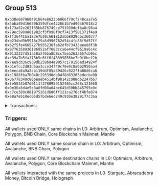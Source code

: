 ## Group 513

```0x4a9d7154e48747cef3e5650ab6f46bb28c08edf9
0xb30e607960491864e8623b6066f79cf248caa7e5
0x4aba89d16689b359dfce4226b1b7ed90467018c2
0x173a62e262f35bb876749ce751930dcfba8c98a4
0x79ec5909881982cf3f098f0cf7413f501371f4a9
0xff36441ba183e7b20c661812abb8029dbc360377
0xb23dbd9b5916c29a3d996762d54c4fc88f9d57ff
0x62f5fe4665727b955236fa62dfb73433aee8df3b
0x9776358936186952af7683cca6e44cf9619a6c4c
0x0132227d51a58a276ba8b8cc7bea263a657cb9bc
0xc39a7b5fa173b5c6ff6f43399856be7e9f8bcf2b
0x7ee9cb36c939db259b84e9057c179156ad14924f
0xb1efcc2d83d5aa3cce34f49c70e9c0a6b2950aa4
0x6eeca6a9a2cb119ddf05a39426c922ffa80d6ca6
0xc1988fba7b048c293390de84f8d83263edecbe08
0x06778340c86beaeb4514bf90142c088db2247b67
0x5e5834b07d9111f2780959152465cc268c121668
0x0e30a8d4e5e8a8fd08a64bc645d30bb845795e0c
0xc7ce389c881975261d686ff121ca276cf4bfe074
0xe8a7e518ec05d57bde6ec249c930e3829177c3aa
```
<details>
<summary>Transactions:</summary>

Hashes: 

Wallet: 0x4a9d7154e48747cef3e5650ab6f46bb28c08edf9

       Hash: 0x62daebe9b72c48f32d217299a0ea3482e87453a8b07cc789494a257f8543e3d1
         - source chain: Arbitrum
         - destination chain: Optimism
         - project: Stargate
         - contract: 0x352d8275aae3e0c2404d9f68f6cee084b5beb3dd
         - value USD: 124.255297028
       Hash: 0x11f04957dd896a57a6bcec2282cbbff81f0bcc0454a07aef1d6b7438b6b6247e
         - source chain: Optimism
         - destination chain: Arbitrum
         - project: Stargate
         - contract: 0x701a95707a0290ac8b90b3719e8ee5b210360883
         - value USD: 30.7091319
       Hash: 0xc02a1c9acc980db3fe31bc43bc4adbb4ba83bb1b417c6051a3aac5963dcb076b
         - source chain: Arbitrum
         - destination chain: Avalanche
         - project: Abracadabra Money
         - contract: 0x957a8af7894e76e16db17c2a913496a4e60b7090
       Hash: 0xcd3ff7e764b9197a5c48079bf81a649245a4af32c59ec1f851b25b7689759458
         - source chain: Avalanche
         - destination chain: Arbitrum
         - project: Bitcoin Bridge
         - contract: 0x2297aebd383787a160dd0d9f71508148769342e3
       Hash: 0x65c631f906fe92018dbc101bff0de3a86cc2c782efe800bc91dd01fd144256fd
         - source chain: Optimism
         - destination chain: Polygon
         - project: Holograph
         - contract: 0x6f484eacd997d9880205af22f6a4881ea0e1ccd7
       Hash: 0x96314199b189c29db7022dd0a18bc621332a060b8339c8610448dd5cdbd5664f
         - source chain: Optimism
         - destination chain: Arbitrum
         - project: Stargate
         - contract: 0x701a95707a0290ac8b90b3719e8ee5b210360883
         - value USD: 5.732469901
       Hash: 0x12390856d85da7f3503e5e5370304434375ce82d385bcfa826f5fe87ef2d1125
         - source chain: BNB Chain
         - destination chain: Core Blockchain Mainnet
         - contract: 0x3668c325501322ceb5a624e95b9e16a019cdebe8
       Hash: 0x91f06e890bea48d3b5e9bda2e3f3b4a33f4f779f97790805ad95651d3e6bca4f
         - source chain: BNB Chain
         - destination chain: Mantle
         - contract: 0x3668c325501322ceb5a624e95b9e16a019cdebe8
       Hash: 0x65000dd2f08e812e7e386fa2a1a6eeabe6525a9d671228e7dba233398997e65b
         - source chain: BNB Chain
         - destination chain: Polygon
         - contract: 0x3668c325501322ceb5a624e95b9e16a019cdebe8
       Hash: 0x5b4fb95016ae22d9da7a8549a17ce0d1f038586a9973e6830f75bc0739e9df1a
         - source chain: Polygon
         - destination chain: Core Blockchain Mainnet
         - contract: 0x0067b3aff7f3c593f4d9ef9d4fcfd2cf993ccbab
Wallet: 0xb30e607960491864e8623b6066f79cf248caa7e5

       Hash:0x98c7796e29151ccea259b1adf245586cad8145ad464c0324d0538ba6d2ec065e
         - source chain: Arbitrum
         - destination chain: Optimism
         - project: Stargate
         - contract: 0x352d8275aae3e0c2404d9f68f6cee084b5beb3dd
         - value USD: 122.347046621
       Hash:0x34ab5ec8c4d4ca7b2b01a44225afa7a69040b1bd1809768bc80481c6647f8f44
         - source chain: Optimism
         - destination chain: Arbitrum
         - project: Stargate
         - contract: 0x701a95707a0290ac8b90b3719e8ee5b210360883
         - value USD: 33.705144769
       Hash:0x1f90e73cb8948b1e214d2ffc71a775927fc696d9664fb3119e05fd26078797fa
         - source chain: Arbitrum
         - destination chain: Avalanche
         - project: Abracadabra Money
         - contract: 0x957a8af7894e76e16db17c2a913496a4e60b7090
       Hash:0xcccfe7a4513059a596e6c2c817868624b3f0cb73bcc22b71c51225a1bd0b88b2
         - source chain: Avalanche
         - destination chain: Arbitrum
         - project: Bitcoin Bridge
         - contract: 0x2297aebd383787a160dd0d9f71508148769342e3
       Hash:0x62b7e3d4b380bf1b4459c18af060883996d9c1d661b1d7e7a3308d67bf984755
         - source chain: Optimism
         - destination chain: Polygon
         - project: Holograph
         - contract: 0x6f484eacd997d9880205af22f6a4881ea0e1ccd7
       Hash:0x8dcfda78bc2539ea9aa638801942dc42dfc8027f8e910a0e2434529e92147814
         - source chain: Optimism
         - destination chain: Arbitrum
         - project: Stargate
         - contract: 0x701a95707a0290ac8b90b3719e8ee5b210360883
         - value USD: 6.512616078
       Hash:0x6b9662dd434fb93d20b2342694e6c11fd2c318575d4978207c4d020ba59d5d04
         - source chain: BNB Chain
         - destination chain: Core Blockchain Mainnet
         - contract: 0x3668c325501322ceb5a624e95b9e16a019cdebe8
       Hash:0xbbc1770e07f44a5b17f08612e1e88e0815509bced044f4e4cf13c6bb1118ab93
         - source chain: BNB Chain
         - destination chain: Mantle
         - contract: 0x3668c325501322ceb5a624e95b9e16a019cdebe8
       Hash:0x843387651d1aa878ea0d975be4d36b88248ced0cda41752b6fa8342e6099c0db
         - source chain: BNB Chain
         - destination chain: Polygon
         - contract: 0x3668c325501322ceb5a624e95b9e16a019cdebe8
       Hash:0xbf9548c192fb2a2bb35ee93754992187cc29b3b651dc2b66139ad6e3148c9ae4
         - source chain: Polygon
         - destination chain: Core Blockchain Mainnet
         - contract: 0x0067b3aff7f3c593f4d9ef9d4fcfd2cf993ccbab
Wallet: 0x4aba89d16689b359dfce4226b1b7ed90467018c2

       Hash:0x069879fbceb5f73ce6f2ad266bdb3685ce3462fb328168ccca1a3337a10892fd
         - source chain: Arbitrum
         - destination chain: Optimism
         - project: Stargate
         - contract: 0x352d8275aae3e0c2404d9f68f6cee084b5beb3dd
         - value USD: 122.346832567
       Hash:0x7273d1393af948cc6fe7663e1b373bc61821de80e409b54be662ac78c89a7408
         - source chain: Optimism
         - destination chain: Arbitrum
         - project: Stargate
         - contract: 0x701a95707a0290ac8b90b3719e8ee5b210360883
         - value USD: 34.464737261
       Hash:0xf5ad80c8ef4000127741a34411234696fe5f1f88e516e1df0abfac1d6742367a
         - source chain: Arbitrum
         - destination chain: Avalanche
         - project: Abracadabra Money
         - contract: 0x957a8af7894e76e16db17c2a913496a4e60b7090
       Hash:0xd5012efa72d2934212fcec62e4be94597dd5996ed60464047672ff487be93c48
         - source chain: Avalanche
         - destination chain: Arbitrum
         - project: Bitcoin Bridge
         - contract: 0x2297aebd383787a160dd0d9f71508148769342e3
       Hash:0x1b0879ccf1b29410b933f4e1ecf156af5639c71765f31150fee9f93d96227bc5
         - source chain: Arbitrum
         - destination chain: Polygon
         - project: Holograph
         - contract: 0x6f484eacd997d9880205af22f6a4881ea0e1ccd7
       Hash:0xda0499be973435473a6e7c18f1481017f1d48a452bece2a21c896e2be45983de
         - source chain: Optimism
         - destination chain: Arbitrum
         - project: Stargate
         - contract: 0x701a95707a0290ac8b90b3719e8ee5b210360883
         - value USD: 7.247934795
       Hash:0xfbd94aaf78bd3e32b9c03a5c52340371e2b21a1a76219f8124c9ad230197d47c
         - source chain: BNB Chain
         - destination chain: Core Blockchain Mainnet
         - contract: 0x3668c325501322ceb5a624e95b9e16a019cdebe8
       Hash:0x74fe9324f0d76ccf260305f7a8946376287b88ad3730955e65ddb5db55591ae7
         - source chain: BNB Chain
         - destination chain: Mantle
         - contract: 0x3668c325501322ceb5a624e95b9e16a019cdebe8
       Hash:0x34c09d707ca8fce522e6db3b014bfdda5d5b0c1678a7ee08790c08c718d7b7e6
         - source chain: BNB Chain
         - destination chain: Polygon
         - contract: 0x3668c325501322ceb5a624e95b9e16a019cdebe8
       Hash:0x7cf82a812abe55868131209a20b14f42afc231aa3ad12bc2fd3d28a2d433a40e
         - source chain: Polygon
         - destination chain: Core Blockchain Mainnet
         - contract: 0x0067b3aff7f3c593f4d9ef9d4fcfd2cf993ccbab
Wallet: 0x173a62e262f35bb876749ce751930dcfba8c98a4

       Hash:0xedccc62ecaa3dc10e6073201b9b56cd2292ab1361c4b392ee9ef64940b1fd6bb
         - source chain: Arbitrum
         - destination chain: Optimism
         - project: Stargate
         - contract: 0x352d8275aae3e0c2404d9f68f6cee084b5beb3dd
         - value USD: 122.346618512
       Hash:0x8140d0c5ce8b2924bd832c9de9a1fddc3e3db0d15357ea6928f8b53ca917ff52
         - source chain: Optimism
         - destination chain: Arbitrum
         - project: Stargate
         - contract: 0x701a95707a0290ac8b90b3719e8ee5b210360883
         - value USD: 40.258922918
       Hash:0x5c9bfc97ff3cf858ec162ee6cbaa97481a132356b4a945dcdf86fdf689a02bbb
         - source chain: Arbitrum
         - destination chain: Avalanche
         - project: Abracadabra Money
         - contract: 0x957a8af7894e76e16db17c2a913496a4e60b7090
       Hash:0x88c50060c5ffaa4ef6753d81016ccfba05aa9e892b2a23d04dbea3ca1dd2c1dd
         - source chain: Avalanche
         - destination chain: Arbitrum
         - project: Bitcoin Bridge
         - contract: 0x2297aebd383787a160dd0d9f71508148769342e3
       Hash:0x225697b0c32c822faa4a0313910d135b7edc86c8b1ba063204ef6813521a8290
         - source chain: Arbitrum
         - destination chain: Polygon
         - project: Holograph
         - contract: 0x6f484eacd997d9880205af22f6a4881ea0e1ccd7
       Hash:0x50b9ce04ed9d17db8152d60dc07a4672d78c8aa15a3525694153cba5b3a0632b
         - source chain: Optimism
         - destination chain: Arbitrum
         - project: Stargate
         - contract: 0x701a95707a0290ac8b90b3719e8ee5b210360883
         - value USD: 8.309992279
       Hash:0x0a94b12f6f407089777e7a297cfe8cb5518d55daf8221947bbf33893c74fa8e7
         - source chain: BNB Chain
         - destination chain: Core Blockchain Mainnet
         - contract: 0x3668c325501322ceb5a624e95b9e16a019cdebe8
       Hash:0xe7d2e133b55beef6c22c81e49de07f651130c494cc1e72aba37b5892d9e0daed
         - source chain: BNB Chain
         - destination chain: Mantle
         - contract: 0x3668c325501322ceb5a624e95b9e16a019cdebe8
       Hash:0x574c29ee2d4081ee15de646a468828c280de16050981dc4524600359470e8170
         - source chain: BNB Chain
         - destination chain: Polygon
         - contract: 0x3668c325501322ceb5a624e95b9e16a019cdebe8
       Hash:0x3eb80656e91f1975a31c55a702c6e380b59421dec2c4e0d05012187a1d7916ab
         - source chain: Polygon
         - destination chain: Core Blockchain Mainnet
         - contract: 0x0067b3aff7f3c593f4d9ef9d4fcfd2cf993ccbab
Wallet: 0x79ec5909881982cf3f098f0cf7413f501371f4a9

       Hash:0xa3d7f56b8b6a9ff11449ad6496b6d0b647408d68b23005de7761e5cd6adc172e
         - source chain: Arbitrum
         - destination chain: Optimism
         - project: Stargate
         - contract: 0x352d8275aae3e0c2404d9f68f6cee084b5beb3dd
         - value USD: 122.346405458
       Hash:0x6b38947568b9c284656d1373dd6c36544e47f838deb53c140e3e354dbeb322af
         - source chain: Optimism
         - destination chain: Arbitrum
         - project: Stargate
         - contract: 0x701a95707a0290ac8b90b3719e8ee5b210360883
         - value USD: 44.378440612
       Hash:0x2900ea39ed79df4cbdc9c0804c393d5d3fde44f5223f87f17434104646d0477c
         - source chain: Arbitrum
         - destination chain: Avalanche
         - project: Abracadabra Money
         - contract: 0x957a8af7894e76e16db17c2a913496a4e60b7090
       Hash:0xab8223097cbaa891e6051b420d73bedbc1db5bb905db57d97fe817526bc8ca3c
         - source chain: Avalanche
         - destination chain: Arbitrum
         - project: Bitcoin Bridge
         - contract: 0x2297aebd383787a160dd0d9f71508148769342e3
       Hash:0xac02e9815a8365773ddf5d7febfb0ace719e9b045353b0dd89a1a9b84296995a
         - source chain: Optimism
         - destination chain: Polygon
         - project: Holograph
         - contract: 0x6f484eacd997d9880205af22f6a4881ea0e1ccd7
       Hash:0x4644011436f55c663eca9c8cc2b60307227670f032193bd5db0d7ce9674c29be
         - source chain: Optimism
         - destination chain: Arbitrum
         - project: Stargate
         - contract: 0x701a95707a0290ac8b90b3719e8ee5b210360883
         - value USD: 6.672981564
       Hash:0xa8d8711dcfc262cd18026ebc345c369a5cb87676d0c1f9923334d1e51f91683f
         - source chain: BNB Chain
         - destination chain: Core Blockchain Mainnet
         - contract: 0x3668c325501322ceb5a624e95b9e16a019cdebe8
       Hash:0xeba17a5ca2e370ce722bf85411c8d70fac83da20b3e97d595f0774b4eeb53822
         - source chain: BNB Chain
         - destination chain: Mantle
         - contract: 0x3668c325501322ceb5a624e95b9e16a019cdebe8
       Hash:0xc404abf570c91ae39a1dc3b4e6b6b2cfaa65a639c9f4ad3fcc0acb5035206cc3
         - source chain: BNB Chain
         - destination chain: Polygon
         - contract: 0x3668c325501322ceb5a624e95b9e16a019cdebe8
       Hash:0x4e8c8dc4ffaf258509ddc3be4c4d4039eb68cbafef42d9763e96ab8b0c07ef4b
         - source chain: Polygon
         - destination chain: Core Blockchain Mainnet
         - contract: 0x0067b3aff7f3c593f4d9ef9d4fcfd2cf993ccbab
Wallet: 0xff36441ba183e7b20c661812abb8029dbc360377

       Hash:0x12f5d96ebbae1889ab90529ff8083ef2c5bac239bebd6e49d3e648f4db1867b0
         - source chain: Arbitrum
         - destination chain: Optimism
         - project: Stargate
         - contract: 0x352d8275aae3e0c2404d9f68f6cee084b5beb3dd
         - value USD: 123.631573696
       Hash:0x16c5b332a36a6f89ef79f7cadba02c1978ed8f474d30c4b883d57f032f2d3d0f
         - source chain: Optimism
         - destination chain: Arbitrum
         - project: Stargate
         - contract: 0x701a95707a0290ac8b90b3719e8ee5b210360883
         - value USD: 29.585627075
       Hash:0x24c4f4e1eebd83df93d757c163b49050730e6fe2b9b73a656b8a62d2f93c3353
         - source chain: Arbitrum
         - destination chain: Avalanche
         - project: Abracadabra Money
         - contract: 0x957a8af7894e76e16db17c2a913496a4e60b7090
       Hash:0xd2e67fd730824d0411cfe84af52b7c31967dba4c530671eb5ce1a613cae93fb3
         - source chain: Avalanche
         - destination chain: Arbitrum
         - project: Bitcoin Bridge
         - contract: 0x2297aebd383787a160dd0d9f71508148769342e3
       Hash:0xed18213570565b177c9ad126b62244ca7f4282d1093d46b651f1bedcdcbd81a8
         - source chain: Optimism
         - destination chain: Polygon
         - project: Holograph
         - contract: 0x6f484eacd997d9880205af22f6a4881ea0e1ccd7
       Hash:0x8bb5fd798d940e81901ce00183f008450de71cedbe7cc113a31372995ecbe2c7
         - source chain: Optimism
         - destination chain: Arbitrum
         - project: Stargate
         - contract: 0x701a95707a0290ac8b90b3719e8ee5b210360883
         - value USD: 5.093074886
       Hash:0xfb2e646c5c3be8f3a37d195789e2edd840d7cd8171f21c24e663a56252c40524
         - source chain: BNB Chain
         - destination chain: Core Blockchain Mainnet
         - contract: 0x3668c325501322ceb5a624e95b9e16a019cdebe8
       Hash:0x440d4489bafde28652740dbc7af2e784ac561de8a95fc049cb7903237d3a1812
         - source chain: BNB Chain
         - destination chain: Mantle
         - contract: 0x3668c325501322ceb5a624e95b9e16a019cdebe8
       Hash:0xbd9184ce8457091e14a7cfb8142e0c10cb334bdd7d48b508dbe80b749a91e711
         - source chain: BNB Chain
         - destination chain: Polygon
         - contract: 0x3668c325501322ceb5a624e95b9e16a019cdebe8
       Hash:0x0225ef8d24e32dd4495b7d1cc2d9f949e8afa3201611b079528ec2fe8f339e78
         - source chain: Polygon
         - destination chain: Core Blockchain Mainnet
         - contract: 0x0067b3aff7f3c593f4d9ef9d4fcfd2cf993ccbab
Wallet: 0xb23dbd9b5916c29a3d996762d54c4fc88f9d57ff

       Hash:0x8fafb922fc1526b8b0e204230543ffc309c09d18063ce28d776966fb815494bc
         - source chain: Arbitrum
         - destination chain: Optimism
         - project: Stargate
         - contract: 0x352d8275aae3e0c2404d9f68f6cee084b5beb3dd
         - value USD: 122.345551241
       Hash:0xc2997b51a0c70039e3f6a50b403b585caae82ab1a71fc50eabc8c6cf37a32f39
         - source chain: Optimism
         - destination chain: Arbitrum
         - project: Stargate
         - contract: 0x701a95707a0290ac8b90b3719e8ee5b210360883
         - value USD: 42.390534667
       Hash:0x36a2262d43551b3aff565df2ad0f1ee8024a6cb2b1257c92ab53e5782d29b929
         - source chain: Arbitrum
         - destination chain: Avalanche
         - project: Abracadabra Money
         - contract: 0x957a8af7894e76e16db17c2a913496a4e60b7090
       Hash:0xbc3aa99ec3a85e6335dedc7387303f37b54c81f00092c781d6d3dc3730dd4bf1
         - source chain: Avalanche
         - destination chain: Arbitrum
         - project: Bitcoin Bridge
         - contract: 0x2297aebd383787a160dd0d9f71508148769342e3
       Hash:0x136d8b6b1d950cd0e0f7a3e0f5203faec98c9a3fa534bda6ec49fe8e4a308407
         - source chain: Arbitrum
         - destination chain: Polygon
         - project: Holograph
         - contract: 0x6f484eacd997d9880205af22f6a4881ea0e1ccd7
       Hash:0x59107148ea19d738fa8ceef6dd7ffb0f9c0bd20fe9f629964b8b19bb30e460b3
         - source chain: Optimism
         - destination chain: Arbitrum
         - project: Stargate
         - contract: 0x701a95707a0290ac8b90b3719e8ee5b210360883
         - value USD: 7.568248782
       Hash:0xed7a0947ffdb5ef2c021b95108755848ba2d44b9037877bc5f91d0dae3a7149a
         - source chain: BNB Chain
         - destination chain: Core Blockchain Mainnet
         - contract: 0x3668c325501322ceb5a624e95b9e16a019cdebe8
       Hash:0x83b01dbecfc9296565d643b1c53f75107c5751b0c31895acd8874c48ac1222d4
         - source chain: BNB Chain
         - destination chain: Mantle
         - contract: 0x3668c325501322ceb5a624e95b9e16a019cdebe8
       Hash:0x3ac6f77c16b7e9f82e311914d7b3e78de550dfda3e9397c16bb634caf66c6321
         - source chain: BNB Chain
         - destination chain: Polygon
         - contract: 0x3668c325501322ceb5a624e95b9e16a019cdebe8
       Hash:0x7bfaa3c07b2f4d8686b2c1de26c4715152379f66353c2c4e67dd6e4e4baba93e
         - source chain: Polygon
         - destination chain: Core Blockchain Mainnet
         - contract: 0x0067b3aff7f3c593f4d9ef9d4fcfd2cf993ccbab
Wallet: 0x62f5fe4665727b955236fa62dfb73433aee8df3b

       Hash:0xeff2b235cb81bbf2d85d4c17d93e800dcc9a54d7122b6c0e12e8d0fde9317f8a
         - source chain: Arbitrum
         - destination chain: Optimism
         - project: Stargate
         - contract: 0x352d8275aae3e0c2404d9f68f6cee084b5beb3dd
         - value USD: 123.330507271
       Hash:0x619d37f7c42e5a53f476de7b7cef4b71efd5dfaae9e88fff9675a752fe19dd5f
         - source chain: Optimism
         - destination chain: Arbitrum
         - project: Stargate
         - contract: 0x701a95707a0290ac8b90b3719e8ee5b210360883
         - value USD: 28.087620641
       Hash:0xb46eb697c95ae8dc5599d3a43899d38c97543e235d49f5d22840624766b94c61
         - source chain: Arbitrum
         - destination chain: Avalanche
         - project: Abracadabra Money
         - contract: 0x957a8af7894e76e16db17c2a913496a4e60b7090
       Hash:0x1cdd2a4466c85e5ff9d0853e149ab5ebcfe261848995ae0a0587a3a005d908d1
         - source chain: Avalanche
         - destination chain: Arbitrum
         - project: Bitcoin Bridge
         - contract: 0x2297aebd383787a160dd0d9f71508148769342e3
       Hash:0x336e609f37e594f66db5fae3f1a623655d35270e6e94c5ae0e1c1aebd1612d5a
         - source chain: Arbitrum
         - destination chain: Polygon
         - project: Holograph
         - contract: 0x6f484eacd997d9880205af22f6a4881ea0e1ccd7
       Hash:0x6a960bb5cee1e5b3adc54b1fa4b267018cfd16d879f73162b19bf501bccfedb7
         - source chain: Optimism
         - destination chain: Arbitrum
         - project: Stargate
         - contract: 0x701a95707a0290ac8b90b3719e8ee5b210360883
         - value USD: 7.579280403
       Hash:0x0f9568d2ac6eca551418492513bcb7677a01fb96583d0dc5c56be7f0856dea6b
         - source chain: BNB Chain
         - destination chain: Core Blockchain Mainnet
         - contract: 0x3668c325501322ceb5a624e95b9e16a019cdebe8
       Hash:0x472b89844f5c5143d69f4847554e1eaa23ef6c4c22492cbb611eb7850f46b178
         - source chain: BNB Chain
         - destination chain: Mantle
         - contract: 0x3668c325501322ceb5a624e95b9e16a019cdebe8
       Hash:0x2620c151af1abcb48f97a0cd678172ffe8e0956b5749c28a1f19083093cc2331
         - source chain: BNB Chain
         - destination chain: Polygon
         - contract: 0x3668c325501322ceb5a624e95b9e16a019cdebe8
       Hash:0x78300883341e2dd5f6295b425724eccfd8425375324feb3ce03f4548f4b3cb82
         - source chain: Polygon
         - destination chain: Core Blockchain Mainnet
         - contract: 0x0067b3aff7f3c593f4d9ef9d4fcfd2cf993ccbab
Wallet: 0x9776358936186952af7683cca6e44cf9619a6c4c

       Hash:0x9e30138e3188926cd97038823001b34b4726da3ad665537e5e1a94c9e65644d4
         - source chain: Arbitrum
         - destination chain: Optimism
         - project: Stargate
         - contract: 0x352d8275aae3e0c2404d9f68f6cee084b5beb3dd
         - value USD: 125.673323992
       Hash:0xf41ab58dc1dca4ede4460908e10c19c5959bdffca52c926a1ebb3abfa4796267
         - source chain: Optimism
         - destination chain: Arbitrum
         - project: Stargate
         - contract: 0x701a95707a0290ac8b90b3719e8ee5b210360883
         - value USD: 30.896382705
       Hash:0x8fc6039714a04aa191395e6997845be279ee1f1064e13ee82c5eeb887961e170
         - source chain: Arbitrum
         - destination chain: Avalanche
         - project: Abracadabra Money
         - contract: 0x957a8af7894e76e16db17c2a913496a4e60b7090
       Hash:0xd53cb3a360d2fd724eba7f39d82d21c1f4d89bc5483f237abb6816c73ffc790d
         - source chain: Avalanche
         - destination chain: Arbitrum
         - project: Bitcoin Bridge
         - contract: 0x2297aebd383787a160dd0d9f71508148769342e3
       Hash:0x1ee9b34cb8ac45383ccc28649cf44761b129cf4597f0faaee2876315f222adc4
         - source chain: Arbitrum
         - destination chain: Polygon
         - project: Holograph
         - contract: 0x6f484eacd997d9880205af22f6a4881ea0e1ccd7
       Hash:0x3a94f6744d4c2dd84b8793df450a774fcc594b1170740900e3b71d6d4ec02566
         - source chain: Optimism
         - destination chain: Arbitrum
         - project: Stargate
         - contract: 0x701a95707a0290ac8b90b3719e8ee5b210360883
         - value USD: 5.832319468
       Hash:0x1c545d41d9aa448487fdec5729b97a97ebc5658541b7ac69c5f8ed072a704889
         - source chain: BNB Chain
         - destination chain: Core Blockchain Mainnet
         - contract: 0x3668c325501322ceb5a624e95b9e16a019cdebe8
       Hash:0xbedc068b203221d6a04b33f5cd5d51a8162279da597cf6b05567df9a37f8ec3f
         - source chain: BNB Chain
         - destination chain: Mantle
         - contract: 0x3668c325501322ceb5a624e95b9e16a019cdebe8
       Hash:0xc19ec0e2bcd5bfa79f881ef404553475fab8aed9772693a574a9ba076e7aca6c
         - source chain: BNB Chain
         - destination chain: Polygon
         - contract: 0x3668c325501322ceb5a624e95b9e16a019cdebe8
       Hash:0x975f08e04efbaf6d037d87e16b31f2f361183af676b6383ffb1d4ad1a72f04c9
         - source chain: Polygon
         - destination chain: Core Blockchain Mainnet
         - contract: 0x0067b3aff7f3c593f4d9ef9d4fcfd2cf993ccbab
Wallet: 0x0132227d51a58a276ba8b8cc7bea263a657cb9bc

       Hash:0x51a2ffe3e5b0ffcd295c4d85d2b1c36ff26a90811d280ae2b57a368e7547c941
         - source chain: Arbitrum
         - destination chain: Optimism
         - project: Stargate
         - contract: 0x352d8275aae3e0c2404d9f68f6cee084b5beb3dd
         - value USD: 121.435133133
       Hash:0x0bc865bedee49750e206b6ab2b557a8473669b8c0afecd44ba4e511af716e7cd
         - source chain: Optimism
         - destination chain: Arbitrum
         - project: Stargate
         - contract: 0x701a95707a0290ac8b90b3719e8ee5b210360883
         - value USD: 28.274871445
       Hash:0x64eaf172df53493f737011319d5c629968e1625d4258334309d0666207865a7f
         - source chain: Arbitrum
         - destination chain: Avalanche
         - project: Abracadabra Money
         - contract: 0x957a8af7894e76e16db17c2a913496a4e60b7090
       Hash:0x80e51d1d80b00c9417be88f7b08ede51cbd58575621f4221d28fd6c36212c2e5
         - source chain: Avalanche
         - destination chain: Arbitrum
         - project: Bitcoin Bridge
         - contract: 0x2297aebd383787a160dd0d9f71508148769342e3
       Hash:0x8691384ebf62e212d2dd200adbf1f8a2d359bab880c3a275256a1eff151c39ae
         - source chain: Arbitrum
         - destination chain: Polygon
         - project: Holograph
         - contract: 0x6f484eacd997d9880205af22f6a4881ea0e1ccd7
       Hash:0x806407c06cbed6d2807a5312ca3f34f39caf8c10a9dc09459b8427483a9a64ef
         - source chain: Optimism
         - destination chain: Arbitrum
         - project: Stargate
         - contract: 0x701a95707a0290ac8b90b3719e8ee5b210360883
         - value USD: 7.400282557
       Hash:0x767bd98f898e0fd8fe08a58d18100b3a19c6429201c76869faf4e250417dde78
         - source chain: BNB Chain
         - destination chain: Core Blockchain Mainnet
         - contract: 0x3668c325501322ceb5a624e95b9e16a019cdebe8
       Hash:0xda9aea808916d56c1b8103a7499e1819531e07f33058cca987f3706fc4c431b5
         - source chain: BNB Chain
         - destination chain: Mantle
         - contract: 0x3668c325501322ceb5a624e95b9e16a019cdebe8
       Hash:0x660b948ab6f0b034cba9e009957b4db4bbe29db42aa6d1a72796c73ddd9cef10
         - source chain: BNB Chain
         - destination chain: Polygon
         - contract: 0x3668c325501322ceb5a624e95b9e16a019cdebe8
       Hash:0xcc3887b81eaa94a7c8c88c30224ae2b5d8f9ce0bf3e664842e919c0e599a8045
         - source chain: Polygon
         - destination chain: Core Blockchain Mainnet
         - contract: 0x0067b3aff7f3c593f4d9ef9d4fcfd2cf993ccbab
Wallet: 0xc39a7b5fa173b5c6ff6f43399856be7e9f8bcf2b

       Hash:0xb14591a11ef9a24e3eb112313731ba2612eeee33372dc0e44d2f657cbcf67bc1
         - source chain: Arbitrum
         - destination chain: Optimism
         - project: Stargate
         - contract: 0x352d8275aae3e0c2404d9f68f6cee084b5beb3dd
         - value USD: 122.054226289
       Hash:0x2267e8b0552dce39a93b59d78758ac729fcb87f4ff9af7f4912311b244b5c7f7
         - source chain: Optimism
         - destination chain: Arbitrum
         - project: Stargate
         - contract: 0x701a95707a0290ac8b90b3719e8ee5b210360883
         - value USD: 30.7091319
       Hash:0xcc4ef90208d46dc6689309a16006661bef1f93bcc601f84020968db7374d351b
         - source chain: Arbitrum
         - destination chain: Avalanche
         - project: Abracadabra Money
         - contract: 0x957a8af7894e76e16db17c2a913496a4e60b7090
       Hash:0x1d03742fcb8f0ea1a8c67aa94c0ccfa365e7b6039773654c4726b1711ed30218
         - source chain: Avalanche
         - destination chain: Arbitrum
         - project: Bitcoin Bridge
         - contract: 0x2297aebd383787a160dd0d9f71508148769342e3
       Hash:0x02407edc94ca5309eb9105dff977b3bcec2aa7e8b7fa60c6d7cee3928ec08983
         - source chain: Optimism
         - destination chain: Polygon
         - project: Holograph
         - contract: 0x6f484eacd997d9880205af22f6a4881ea0e1ccd7
       Hash:0x9979bb7831fc93bf819259f07d3512b82f0cd8efe03279926eb22da5652eea1f
         - source chain: Optimism
         - destination chain: Arbitrum
         - project: Stargate
         - contract: 0x701a95707a0290ac8b90b3719e8ee5b210360883
         - value USD: 8.129722477
       Hash:0xac9f06483cc5f68f61c9ada5dadf959217c8c312f69bf806a93d6fa585b4a373
         - source chain: BNB Chain
         - destination chain: Core Blockchain Mainnet
         - contract: 0x3668c325501322ceb5a624e95b9e16a019cdebe8
       Hash:0x722a5d9707fbb644413df24496279e7a7d9a62f9dec32d80247c9af5d9dc9726
         - source chain: BNB Chain
         - destination chain: Mantle
         - contract: 0x3668c325501322ceb5a624e95b9e16a019cdebe8
       Hash:0x10dc2ea41c174fb907607e936e74d55aa5ff6cbb029b7009ccc084749904ec7c
         - source chain: BNB Chain
         - destination chain: Polygon
         - contract: 0x3668c325501322ceb5a624e95b9e16a019cdebe8
       Hash:0x9adc26e0a7aad8ec265c1b33176db1f7b809c644f51d61f19dcb8f4719ed1cb9
         - source chain: Polygon
         - destination chain: Core Blockchain Mainnet
         - contract: 0x0067b3aff7f3c593f4d9ef9d4fcfd2cf993ccbab
Wallet: 0x7ee9cb36c939db259b84e9057c179156ad14924f

       Hash:0xc10e3a719e04a8b3faf4af92bedab1138ee85ca35309530117c1865d59de4ebc
         - source chain: Arbitrum
         - destination chain: Optimism
         - project: Stargate
         - contract: 0x352d8275aae3e0c2404d9f68f6cee084b5beb3dd
         - value USD: 129.219152095
       Hash:0xd710bb3051b842a483a0c123f88795786edff5374087959d7320e3fdf24cf3a2
         - source chain: Optimism
         - destination chain: Arbitrum
         - project: Stargate
         - contract: 0x701a95707a0290ac8b90b3719e8ee5b210360883
         - value USD: 29.585627075
       Hash:0x44ade44100c8a96811999de7e1d27a7ded2396f9e1da40644bffa879c70cff04
         - source chain: Arbitrum
         - destination chain: Avalanche
         - project: Abracadabra Money
         - contract: 0x957a8af7894e76e16db17c2a913496a4e60b7090
       Hash:0x8ccc3236500b98b4c01cd297f74e0065932395912cd456a8000cf83f851dcfc4
         - source chain: Avalanche
         - destination chain: Arbitrum
         - project: Bitcoin Bridge
         - contract: 0x2297aebd383787a160dd0d9f71508148769342e3
       Hash:0x939bf44ce00b8976b7d96b738e4a3906e222e7fbb7e49f9b9bb5364bb9c01c07
         - source chain: Optimism
         - destination chain: Polygon
         - project: Holograph
         - contract: 0x6f484eacd997d9880205af22f6a4881ea0e1ccd7
       Hash:0xc889c2aed3ac045e0f02ab5fbbc094ca2fc4266881e4cac68c57334a79d44243
         - source chain: Optimism
         - destination chain: Arbitrum
         - project: Stargate
         - contract: 0x701a95707a0290ac8b90b3719e8ee5b210360883
         - value USD: 6.323346585
       Hash:0x8e70ec0bba4a2122adb6e52a58cef8ebc28cd337dfe77e6192db987a98df102e
         - source chain: BNB Chain
         - destination chain: Core Blockchain Mainnet
         - contract: 0x3668c325501322ceb5a624e95b9e16a019cdebe8
       Hash:0xf9d6ed4a756042dac5196facdfdaa7544300cd444f0919342c2582e2a8f75477
         - source chain: BNB Chain
         - destination chain: Mantle
         - contract: 0x3668c325501322ceb5a624e95b9e16a019cdebe8
       Hash:0x64cc74b52abe151e5aeeea6ce716506636383f466d6c5d91799677689e6130df
         - source chain: BNB Chain
         - destination chain: Polygon
         - contract: 0x3668c325501322ceb5a624e95b9e16a019cdebe8
       Hash:0x3cd65592fb22bb74c2850b5008792268e1c6e4fcd76509f9def8a1452aec8158
         - source chain: Polygon
         - destination chain: Core Blockchain Mainnet
         - contract: 0x0067b3aff7f3c593f4d9ef9d4fcfd2cf993ccbab
Wallet: 0xb1efcc2d83d5aa3cce34f49c70e9c0a6b2950aa4

       Hash:0xdfd290fa50cb68c2c6fccadaad4d51ee01ef639f595c0303e79b0072ae4284ff
         - source chain: Arbitrum
         - destination chain: Optimism
         - project: Stargate
         - contract: 0x352d8275aae3e0c2404d9f68f6cee084b5beb3dd
         - value USD: 132.340157358
       Hash:0x580927ab7e74e1008196f1740921b7f02b8eb3ace0cce2f4bc8c2610609f7ea2
         - source chain: Optimism
         - destination chain: Arbitrum
         - project: Stargate
         - contract: 0x701a95707a0290ac8b90b3719e8ee5b210360883
         - value USD: 32.956141552
       Hash:0xfd945430bbb1e3a7c7ddde01d983af8ecf51bc643af6b4d7c5f86e7b5a063d77
         - source chain: Arbitrum
         - destination chain: Avalanche
         - project: Abracadabra Money
         - contract: 0x957a8af7894e76e16db17c2a913496a4e60b7090
       Hash:0xa87cdd71c99c64f11f4978eca63a9dab72f42b61b05e37d904bbbd1be563b82b
         - source chain: Avalanche
         - destination chain: Arbitrum
         - project: Bitcoin Bridge
         - contract: 0x2297aebd383787a160dd0d9f71508148769342e3
       Hash:0xb73948e271c3d20582788ef4cb347c2e3022a355486280dfa2ed9c944d1ca02c
         - source chain: Optimism
         - destination chain: Polygon
         - project: Holograph
         - contract: 0x6f484eacd997d9880205af22f6a4881ea0e1ccd7
       Hash:0x3bc37e5097e15324af4a01b19b47c7dfa9a58752518efd4053c04842cf0714fe
         - source chain: Optimism
         - destination chain: Arbitrum
         - project: Stargate
         - contract: 0x701a95707a0290ac8b90b3719e8ee5b210360883
         - value USD: 7.502123056
       Hash:0x16edc969f7cc86808c24fc816c1d79114869f48d91f8a8ff184a1bf7d8c555ed
         - source chain: BNB Chain
         - destination chain: Core Blockchain Mainnet
         - contract: 0x3668c325501322ceb5a624e95b9e16a019cdebe8
       Hash:0xd2a3608bb49a30b94add6a7fc520e9823ece99e8c669fe8f8f9e44ddb1aa353d
         - source chain: BNB Chain
         - destination chain: Mantle
         - contract: 0x3668c325501322ceb5a624e95b9e16a019cdebe8
       Hash:0x226f1e42071353f5c5946fe0186a7eb4d013744d7bfe80f8b1fd942883f1a97d
         - source chain: BNB Chain
         - destination chain: Polygon
         - contract: 0x3668c325501322ceb5a624e95b9e16a019cdebe8
       Hash:0xcffa61c104690dda7d77e179c8a7c3d4a004f53b66913469fb402db400442584
         - source chain: Polygon
         - destination chain: Core Blockchain Mainnet
         - contract: 0x0067b3aff7f3c593f4d9ef9d4fcfd2cf993ccbab
Wallet: 0x6eeca6a9a2cb119ddf05a39426c922ffa80d6ca6

       Hash:0x5c6cc04b1c7f1502daaaed8ed2f6c443ca8584b0de172bdf0fa25bff0578c0e5
         - source chain: Arbitrum
         - destination chain: Optimism
         - project: Stargate
         - contract: 0x352d8275aae3e0c2404d9f68f6cee084b5beb3dd
         - value USD: 122.082110367
       Hash:0x88c2c22f6da9c3f846ffa02b82f6a978fb73eb5add558df1c9cfdee574ceac0a
         - source chain: Optimism
         - destination chain: Arbitrum
         - project: Stargate
         - contract: 0x701a95707a0290ac8b90b3719e8ee5b210360883
         - value USD: 26.776865011
       Hash:0x86019c5f7e8d3795fd2d8fd564f08093abaf99ff4bf1afbc1417db8429b7fbf8
         - source chain: Arbitrum
         - destination chain: Avalanche
         - project: Abracadabra Money
         - contract: 0x957a8af7894e76e16db17c2a913496a4e60b7090
       Hash:0x04ee6f14ed38881ec1fd91f1e37476a95602cf4117ef215e3a661bf93d3189f7
         - source chain: Avalanche
         - destination chain: Arbitrum
         - project: Bitcoin Bridge
         - contract: 0x2297aebd383787a160dd0d9f71508148769342e3
       Hash:0x399207407f503bdfc8b6e9bb3bb629eaab795bed493009d685bfe799d29b0987
         - source chain: Arbitrum
         - destination chain: Polygon
         - project: Holograph
         - contract: 0x6f484eacd997d9880205af22f6a4881ea0e1ccd7
       Hash:0xdc0c2c53202bf32856f936fa223a243e4b3e57dc0932b57f817b7586abe6af99
         - source chain: Optimism
         - destination chain: Arbitrum
         - project: Stargate
         - contract: 0x701a95707a0290ac8b90b3719e8ee5b210360883
         - value USD: 6.260842734
       Hash:0x73e1f58ce617449aff9a1fd06948313d45837b26f3d8a5e1e6a1fbfc07e14109
         - source chain: BNB Chain
         - destination chain: Core Blockchain Mainnet
         - contract: 0x3668c325501322ceb5a624e95b9e16a019cdebe8
       Hash:0x286b051c09c41ea049724195b6e2dd06c4dbac0ec56082abfb12fea1c7073601
         - source chain: BNB Chain
         - destination chain: Mantle
         - contract: 0x3668c325501322ceb5a624e95b9e16a019cdebe8
       Hash:0xffdeb629ea152875b2c6a6cd655005e2fba55b6270873116907f503b523979d8
         - source chain: BNB Chain
         - destination chain: Polygon
         - contract: 0x3668c325501322ceb5a624e95b9e16a019cdebe8
       Hash:0x37327f11357d67b6a212d433ae3911e402c63e7b1fae745d32eb1f5e53433564
         - source chain: Polygon
         - destination chain: Core Blockchain Mainnet
         - contract: 0x0067b3aff7f3c593f4d9ef9d4fcfd2cf993ccbab
Wallet: 0xc1988fba7b048c293390de84f8d83263edecbe08

       Hash:0x428393eca464147903812721c9d279eb41203dae5529fcb583e82a7baee9b403
         - source chain: Arbitrum
         - destination chain: Optimism
         - project: Stargate
         - contract: 0x352d8275aae3e0c2404d9f68f6cee084b5beb3dd
         - value USD: 121.033247115
       Hash:0x26b58aecd233495c872871dc9209b552a52d289fe926e48e9413593454265b11
         - source chain: Optimism
         - destination chain: Arbitrum
         - project: Stargate
         - contract: 0x701a95707a0290ac8b90b3719e8ee5b210360883
         - value USD: 31.832636726
       Hash:0xe6c7a19692a62d363dddd8631a6b97f27acc97c89db823c589ac6510971ba155
         - source chain: Arbitrum
         - destination chain: Avalanche
         - project: Abracadabra Money
         - contract: 0x957a8af7894e76e16db17c2a913496a4e60b7090
       Hash:0xa44cdf4739270aa08046621ec32a29b96dc966e5825c25c4c0e9751329af3d8b
         - source chain: Avalanche
         - destination chain: Arbitrum
         - project: Bitcoin Bridge
         - contract: 0x2297aebd383787a160dd0d9f71508148769342e3
       Hash:0xcda29aa02f90d16e3e64cfeb20554e800deb902d9deade63a0d50430140be51b
         - source chain: Optimism
         - destination chain: Polygon
         - project: Holograph
         - contract: 0x6f484eacd997d9880205af22f6a4881ea0e1ccd7
       Hash:0x58fb2052cb7deaf0e08326e9a4207e2ff941746158f0bc3f4a71c8b6c87e8487
         - source chain: Optimism
         - destination chain: Arbitrum
         - project: Stargate
         - contract: 0x701a95707a0290ac8b90b3719e8ee5b210360883
         - value USD: 6.131054197
       Hash:0xffede2b3f1f3c9e96669a0ccd293e92f74b2ad4f8796186873e6dda53d186424
         - source chain: BNB Chain
         - destination chain: Core Blockchain Mainnet
         - contract: 0x3668c325501322ceb5a624e95b9e16a019cdebe8
       Hash:0x892b3dc50933351ad224c663842e387570a5f94266b03844c2404e22480b50e3
         - source chain: BNB Chain
         - destination chain: Mantle
         - contract: 0x3668c325501322ceb5a624e95b9e16a019cdebe8
       Hash:0x7a430e6ff9dcb5905405db1f6a9a066683fd4eb89a52db2cdaee7106c3d71709
         - source chain: BNB Chain
         - destination chain: Polygon
         - contract: 0x3668c325501322ceb5a624e95b9e16a019cdebe8
       Hash:0xc059a432392ec60bc0c866d4cfc836dd1456f2b5b5e15fae211ddd32eb6963e5
         - source chain: Polygon
         - destination chain: Core Blockchain Mainnet
         - contract: 0x0067b3aff7f3c593f4d9ef9d4fcfd2cf993ccbab
Wallet: 0x06778340c86beaeb4514bf90142c088db2247b67

       Hash:0x66655f82e22876e20d5f08a74565093e94efbbbb10696a580fa067c7a0e2e0a3
         - source chain: Arbitrum
         - destination chain: Optimism
         - project: Stargate
         - contract: 0x352d8275aae3e0c2404d9f68f6cee084b5beb3dd
         - value USD: 123.510464953
       Hash:0xc8d40e975520e826f5942622686f80700002e22efa03e4d3b5e167762bff3c52
         - source chain: Optimism
         - destination chain: Arbitrum
         - project: Stargate
         - contract: 0x701a95707a0290ac8b90b3719e8ee5b210360883
         - value USD: 32.956141552
       Hash:0x516ee6fb7aaa84a7116c0ab854b49344686261641cad7f2042fffc38108ee178
         - source chain: Arbitrum
         - destination chain: Avalanche
         - project: Abracadabra Money
         - contract: 0x957a8af7894e76e16db17c2a913496a4e60b7090
       Hash:0x4b07a338af2537e74fec71ab542ccc4cf687c3a45406819f80729b2aa7c9a2fe
         - source chain: Avalanche
         - destination chain: Arbitrum
         - project: Bitcoin Bridge
         - contract: 0x2297aebd383787a160dd0d9f71508148769342e3
       Hash:0x2da734b59ee7eb941e0456fc109701c5c30978d4c2cad41325fe8422c1cc94bb
         - source chain: Optimism
         - destination chain: Polygon
         - project: Holograph
         - contract: 0x6f484eacd997d9880205af22f6a4881ea0e1ccd7
       Hash:0x6f37e5e00e5ca1984e2cdd7159187c6c69200dcd5ce80c5e99d1621e14dc3a34
         - source chain: Optimism
         - destination chain: Arbitrum
         - project: Stargate
         - contract: 0x701a95707a0290ac8b90b3719e8ee5b210360883
         - value USD: 5.543824388
       Hash:0x83e0fa73b1ef1cf77317b3049f21319c49ddceb59f4389c130efe2c858ab1f75
         - source chain: BNB Chain
         - destination chain: Core Blockchain Mainnet
         - contract: 0x3668c325501322ceb5a624e95b9e16a019cdebe8
       Hash:0x2e756b2d99bac9cb74ab888acb770da810620fe560c460ec8cd0e77afab3af84
         - source chain: BNB Chain
         - destination chain: Mantle
         - contract: 0x3668c325501322ceb5a624e95b9e16a019cdebe8
       Hash:0x89f98c169be4d56fae7a3af543cb5f0db302f351120e7cf69e32f77da4ba2772
         - source chain: BNB Chain
         - destination chain: Polygon
         - contract: 0x3668c325501322ceb5a624e95b9e16a019cdebe8
       Hash:0x3a39c2378edab173f344bda57d971e59eb0bc2d474b2d2efc59012f5a6e58cf6
         - source chain: Polygon
         - destination chain: Core Blockchain Mainnet
         - contract: 0x0067b3aff7f3c593f4d9ef9d4fcfd2cf993ccbab
Wallet: 0x5e5834b07d9111f2780959152465cc268c121668

       Hash:0xb60e61eca652d247bdb0660a537db077c686ddbba957a2d05a3fb3c4076e0f5d
         - source chain: Arbitrum
         - destination chain: Optimism
         - project: Stargate
         - contract: 0x352d8275aae3e0c2404d9f68f6cee084b5beb3dd
         - value USD: 118.520834343
       Hash:0x53092c592b58e9cdca4b994a7f7c69bc82a6dede8cbde635f35ba9a6fb766d93
         - source chain: Optimism
         - destination chain: Arbitrum
         - project: Stargate
         - contract: 0x701a95707a0290ac8b90b3719e8ee5b210360883
         - value USD: 38.386414875
       Hash:0x7f963fcfcc723b1296fdcc8fceb1406371a00223aab0d565b50c8165acdbf7b3
         - source chain: Arbitrum
         - destination chain: Avalanche
         - project: Abracadabra Money
         - contract: 0x957a8af7894e76e16db17c2a913496a4e60b7090
       Hash:0xb18560a7a4b0bd2a441278f1bd2363fd2301dbceb576b468d8c5b3bb94b81a4f
         - source chain: Avalanche
         - destination chain: Arbitrum
         - project: Bitcoin Bridge
         - contract: 0x2297aebd383787a160dd0d9f71508148769342e3
       Hash:0xc518ee2d9c9cc06e96ac8a364a21084c3f2a3ddd78219a6ba578fc0d2a00c7b0
         - source chain: Optimism
         - destination chain: Polygon
         - project: Holograph
         - contract: 0x6f484eacd997d9880205af22f6a4881ea0e1ccd7
       Hash:0x866490a473ce6aee9eb83d4f9878c28d8b2e0f2e2ce2c4d9f894b43ab357e996
         - source chain: Optimism
         - destination chain: Arbitrum
         - project: Stargate
         - contract: 0x701a95707a0290ac8b90b3719e8ee5b210360883
         - value USD: 6.772482143
       Hash:0x98a03932ff48011a5f6e3d9ca487142dfaf5fd514a8dd73a00a41ed2a76cd3a2
         - source chain: BNB Chain
         - destination chain: Core Blockchain Mainnet
         - contract: 0x3668c325501322ceb5a624e95b9e16a019cdebe8
       Hash:0xa64e47ea798f9ef30b9299da56a03998abb381554a5b79944793fecb07f3d8fc
         - source chain: BNB Chain
         - destination chain: Mantle
         - contract: 0x3668c325501322ceb5a624e95b9e16a019cdebe8
       Hash:0xea4826eb56d86898395596b7f23f5f2f47e44220c262dd021aeca6ebaabd6850
         - source chain: BNB Chain
         - destination chain: Polygon
         - contract: 0x3668c325501322ceb5a624e95b9e16a019cdebe8
       Hash:0xdec834c110f92f9685e49f423a0a96a6db3e557b85cf96b961382f2b3715e2ad
         - source chain: Polygon
         - destination chain: Core Blockchain Mainnet
         - contract: 0x0067b3aff7f3c593f4d9ef9d4fcfd2cf993ccbab
Wallet: 0x0e30a8d4e5e8a8fd08a64bc645d30bb845795e0c

       Hash:0x44724e9b14a408fff51bad75a3223aa26fa89cb0253fcde74ab0c453f61ae8d5
         - source chain: Arbitrum
         - destination chain: Optimism
         - project: Stargate
         - contract: 0x352d8275aae3e0c2404d9f68f6cee084b5beb3dd
         - value USD: 116.025287852
       Hash:0x17a5f47e78b348a5d2f8f8f1cdd8a46dccbfe65915e42dbfb042ebadc7abc5bc
         - source chain: Optimism
         - destination chain: Arbitrum
         - project: Stargate
         - contract: 0x701a95707a0290ac8b90b3719e8ee5b210360883
         - value USD: 31.907537048
       Hash:0xd318690d2be4cd7b4255cab9e6f868751c77170d0954762f2a435cd160e9265b
         - source chain: Arbitrum
         - destination chain: Avalanche
         - project: Abracadabra Money
         - contract: 0x957a8af7894e76e16db17c2a913496a4e60b7090
       Hash:0xef81cb6d1f87a5f73360278e6ac7853d130b981c8681b6c302ec93cb21ef4d12
         - source chain: Avalanche
         - destination chain: Arbitrum
         - project: Bitcoin Bridge
         - contract: 0x2297aebd383787a160dd0d9f71508148769342e3
       Hash:0xd98d6788eb6604cb14e81bbd9f232c12ab601a4932512f435fb08c3794d65a39
         - source chain: Arbitrum
         - destination chain: Polygon
         - project: Holograph
         - contract: 0x6f484eacd997d9880205af22f6a4881ea0e1ccd7
       Hash:0x119e0ffbebe57967da298435d2568958c6f0c768e05703b1d29587de82807381
         - source chain: Optimism
         - destination chain: Arbitrum
         - project: Stargate
         - contract: 0x701a95707a0290ac8b90b3719e8ee5b210360883
         - value USD: 7.172025405
       Hash:0x714a5c65c6d713c3a0d9cb18f60665a85c57546b576c6fd952c0fb7210a2c89f
         - source chain: BNB Chain
         - destination chain: Core Blockchain Mainnet
         - contract: 0x3668c325501322ceb5a624e95b9e16a019cdebe8
       Hash:0x3e0f02641df93711cd13dc6008b6795fea3499b7667fd8c3722dae431daf2b93
         - source chain: BNB Chain
         - destination chain: Mantle
         - contract: 0x3668c325501322ceb5a624e95b9e16a019cdebe8
       Hash:0xf4bb7569b12058c657480c65505c80326c4235388f70afa2303d6593f4ff3a10
         - source chain: BNB Chain
         - destination chain: Polygon
         - contract: 0x3668c325501322ceb5a624e95b9e16a019cdebe8
       Hash:0x292ffdf06d1c6d8539ae34c9ecadd6259a87e009678f242e5f58c71f23a733a8
         - source chain: Polygon
         - destination chain: Core Blockchain Mainnet
         - contract: 0x0067b3aff7f3c593f4d9ef9d4fcfd2cf993ccbab
Wallet: 0xc7ce389c881975261d686ff121ca276cf4bfe074

       Hash:0xcf9e8c3e5d2650c242e337c4fdc9d24805e75fb94a9a11359331ec6ec66c9432
         - source chain: Arbitrum
         - destination chain: Optimism
         - project: Stargate
         - contract: 0x352d8275aae3e0c2404d9f68f6cee084b5beb3dd
         - value USD: 126.002085447
       Hash:0xe5eaadda10c641359854b21d9bc63114a79b5b3b222c0de1ebd3d2a812e81e4a
         - source chain: Optimism
         - destination chain: Arbitrum
         - project: Stargate
         - contract: 0x701a95707a0290ac8b90b3719e8ee5b210360883
         - value USD: 34.546113355
       Hash:0xbf2756827ae465fcb3883dcd57a7bdfcdaa2c6d73d4d841e1a5601b5b34d3b41
         - source chain: Arbitrum
         - destination chain: Avalanche
         - project: Abracadabra Money
         - contract: 0x957a8af7894e76e16db17c2a913496a4e60b7090
       Hash:0xb5b7e65963dc2fa38080e521a0eb8d71955fa254b9ee3066fd9028ded4cbe0e0
         - source chain: Avalanche
         - destination chain: Arbitrum
         - project: Bitcoin Bridge
         - contract: 0x2297aebd383787a160dd0d9f71508148769342e3
       Hash:0xf053ae30632af3873097d7de7bcae785f9a8a05087542ddb198ec7f5ec564b0f
         - source chain: Arbitrum
         - destination chain: Polygon
         - project: Holograph
         - contract: 0x6f484eacd997d9880205af22f6a4881ea0e1ccd7
       Hash:0xc280fdb7c5610bcd0a334e9202eca0633c4851efcbdbe7577e7373afa535799e
         - source chain: Optimism
         - destination chain: Arbitrum
         - project: Stargate
         - contract: 0x701a95707a0290ac8b90b3719e8ee5b210360883
         - value USD: 6.463041782
       Hash:0x54dc8b403295afa610b49e72b0f052467010d744248a2cbc4f4bdedff34badf9
         - source chain: BNB Chain
         - destination chain: Core Blockchain Mainnet
         - contract: 0x3668c325501322ceb5a624e95b9e16a019cdebe8
       Hash:0xd773ac06a036dcafe679ff8ed5cfb651be9cb9b7ae4ab124ba8ea9d2de19f124
         - source chain: BNB Chain
         - destination chain: Mantle
         - contract: 0x3668c325501322ceb5a624e95b9e16a019cdebe8
       Hash:0xd6e0b2c1fc91fe3fed1b342bbaa2d7470ae88b366e40dedd1c35a8fb58665217
         - source chain: BNB Chain
         - destination chain: Polygon
         - contract: 0x3668c325501322ceb5a624e95b9e16a019cdebe8
       Hash:0xa3e0f7b2aff2ed68063973a2228811cca5333b545f3a0cad02a2d5f316fc3f31
         - source chain: Polygon
         - destination chain: Core Blockchain Mainnet
         - contract: 0x0067b3aff7f3c593f4d9ef9d4fcfd2cf993ccbab
Wallet: 0xe8a7e518ec05d57bde6ec249c930e3829177c3aa

       Hash:0xeb1482f3c851f3f0c36f3e0e4b62f636877cdad735d7df4db2ad729d39dc7c35
         - source chain: Arbitrum
         - destination chain: Optimism
         - project: Stargate
         - contract: 0x352d8275aae3e0c2404d9f68f6cee084b5beb3dd
         - value USD: 117.503927027
       Hash:0xa4f5c91abf69290d8d70b491705d929c47808cae04e0a0212df2776fed6823ff
         - source chain: Optimism
         - destination chain: Arbitrum
         - project: Stargate
         - contract: 0x701a95707a0290ac8b90b3719e8ee5b210360883
         - value USD: 116.25388525
       Hash:0x3a7bf37b81e7c474cbc7bc114e7509d3d442e786c5d76bf4b98314ef9c346df3
         - source chain: Arbitrum
         - destination chain: Optimism
         - project: Stargate
         - contract: 0x352d8275aae3e0c2404d9f68f6cee084b5beb3dd
         - value USD: 114.77272489
       Hash:0x74811949adfd9c2d0ace50268aaedf60c3eb20729258c3e86a9ac8bde1fdeb73
         - source chain: Optimism
         - destination chain: Arbitrum
         - project: Stargate
         - contract: 0x701a95707a0290ac8b90b3719e8ee5b210360883
         - value USD: 36.326656029
       Hash:0x8ad2759569454b9537d716c1340ea230ad42bb558cfb2c68ce961f812e6390e5
         - source chain: Arbitrum
         - destination chain: Avalanche
         - project: Abracadabra Money
         - contract: 0x957a8af7894e76e16db17c2a913496a4e60b7090
       Hash:0xad6e25e0b977398f6b1f28d8238bc0668d616db039389d9e99b11b7a4858087a
         - source chain: Avalanche
         - destination chain: Arbitrum
         - project: Bitcoin Bridge
         - contract: 0x2297aebd383787a160dd0d9f71508148769342e3
       Hash:0x65aa047758aac4e090375232f574e3613c4d38dd0b2541057098f6dd16ae26d0
         - source chain: Arbitrum
         - destination chain: Polygon
         - project: Holograph
         - contract: 0x6f484eacd997d9880205af22f6a4881ea0e1ccd7
       Hash:0x932a7b411a0adce3977e7ffe5cbe8d2058cf18d172a704c1e65ff77508fe723d
         - source chain: Optimism
         - destination chain: Arbitrum
         - project: Stargate
         - contract: 0x701a95707a0290ac8b90b3719e8ee5b210360883
         - value USD: 8.231318984
       Hash:0xdd558ea92db5297b23de03f857626a2eb68230e9db4c7bdbb2a845b85109c798
         - source chain: BNB Chain
         - destination chain: Core Blockchain Mainnet
         - contract: 0x3668c325501322ceb5a624e95b9e16a019cdebe8
       Hash:0x1b59e193cc90b27708ba43fa643786dc900a29025fdfb3c001ae000c159a7fbe
         - source chain: BNB Chain
         - destination chain: Mantle
         - contract: 0x3668c325501322ceb5a624e95b9e16a019cdebe8
       Hash:0xdeedaf38ec27756ee51ad3ea1b26c2d83af65e9dacf2d8b0a474e09631e4a6a1
         - source chain: BNB Chain
         - destination chain: Polygon
         - contract: 0x3668c325501322ceb5a624e95b9e16a019cdebe8
       Hash:0x8cb60e59269be1386ca5fce8159b0abe37677c93529696fd39633f17a2b6e841
         - source chain: Polygon
         - destination chain: Core Blockchain Mainnet
         - contract: 0x0067b3aff7f3c593f4d9ef9d4fcfd2cf993ccbab

</details>


### Triggers: 
All wallets used ONLY same chains in L0: Arbitrum, Optimism, Avalanche, Polygon, BNB Chain, Core Blockchain Mainnet, Mantle

All wallets used ONLY same source chain in L0: Arbitrum, Optimism, Avalanche, BNB Chain, Polygon

All wallets used ONLY same destination chains in L0: Optimism, Arbitrum, Avalanche, Polygon, Core Blockchain Mainnet, Mantle

All wallets Interacted with the same projects in L0: Stargate, Abracadabra Money, Bitcoin Bridge, Holograph

